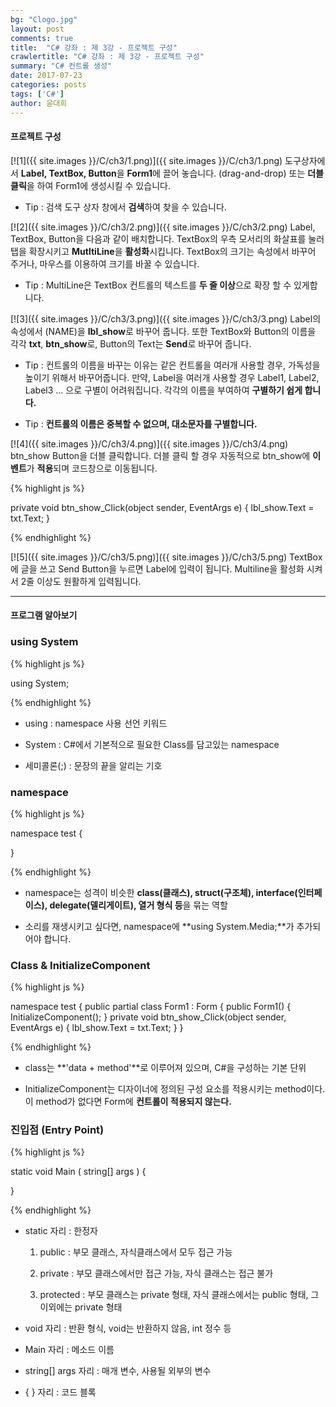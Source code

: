```yaml
---
bg: "Clogo.jpg"
layout: post
comments: true
title:  "C# 강좌 : 제 3강 - 프로젝트 구성"
crawlertitle: "C# 강좌 : 제 3강 - 프로젝트 구성"
summary: "C# 컨트롤 생성"
date: 2017-07-23
categories: posts
tags: ['C#']
author: 윤대희
---
```



#### 프로젝트 구성 ####
[![1]({{ site.images }}/C/ch3/1.png)]({{ site.images }}/C/ch3/1.png)
도구상자에서 **Label, TextBox, Button**을 **Form1**에 끌어 놓습니다. (drag-and-drop) 또는 **더블클릭**을 하여 Form1에 생성시킬 수 있습니다.

- Tip : 검색 도구 상자 창에서 **검색**하여 찾을 수 있습니다.



[![2]({{ site.images }}/C/ch3/2.png)]({{ site.images }}/C/ch3/2.png)
Label, TextBox, Button을 다음과 같이 배치합니다. TextBox의 우측 모서리의 화살표를 눌러 탭을 확장시키고 **MutltiLine**을 **활성화**시킵니다. TextBox의 크기는 속성에서 바꾸어 주거나, 마우스를 이용하여 크기를 바꿀 수 있습니다.

- Tip : MultiLine은 TextBox 컨트롤의 텍스트를 **두 줄 이상**으로 확장 할 수 있게합니다.



[![3]({{ site.images }}/C/ch3/3.png)]({{ site.images }}/C/ch3/3.png)
Label의 속성에서 (NAME)을 **lbl_show**로 바꾸어 줍니다. 또한 TextBox와 Button의 이름을 각각 **txt**, **btn_show**로, Button의 Text는 **Send**로 바꾸어 줍니다.

- Tip : 컨트롤의 이름을 바꾸는 이유는 같은 컨트롤을 여러개 사용할 경우, 가독성을 높이기 위해서 바꾸어줍니다. 만약, Label을 여러개 사용할 경우 Label1, Label2, Label3 ... 으로 구별이 어려워집니다. 각각의 이름을 부여하여 **구별하기 쉽게 합니다.**

- Tip : **컨트롤의 이름은 중복할 수 없으며, 대소문자를 구별합니다.**



[![4]({{ site.images }}/C/ch3/4.png)]({{ site.images }}/C/ch3/4.png)
btn_show Button을 더블 클릭합니다. 더블 클릭 할 경우 자동적으로 btn_show에 **이벤트**가 **적용**되며 코드창으로 이동됩니다. 

{% highlight js %}

private void btn_show_Click(object sender, EventArgs e)
{
    lbl_show.Text = txt.Text;
}

{% endhighlight %}



[![5]({{ site.images }}/C/ch3/5.png)]({{ site.images }}/C/ch3/5.png)
TextBox에 글을 쓰고 Send Button을 누르면 Label에 입력이 됩니다. Multiline을 활성화 시켜서 2줄 이상도 원활하게 입력됩니다.


----------
#### 프로그램 알아보기 ####
### using System ###
{% highlight js %}

using System;

{% endhighlight %}

- using : namespace 사용 선언 키워드

- System : C#에서 기본적으로 필요한 Class를 담고있는 namespace

- 세미콜론(;) : 문장의 끝을 알리는 기호


### namespace ###
{% highlight js %}

namespace test
{

}

{% endhighlight %}

- namespace는 성격이 비슷한 **class(클래스), struct(구조체), interface(인터페이스), delegate(델리게이트), 열거 형식 등**을 묶는 역할

- 소리를 재생시키고 싶다면, namespace에 **using System.Media;**가 추가되어야 합니다.

### Class & InitializeComponent ###

{% highlight js %}

namespace test
{
    public partial class Form1 : Form
    {
        public Form1()
        {
            InitializeComponent();
        }
        private void btn_show_Click(object sender, EventArgs e)
        {
            lbl_show.Text = txt.Text;
	}
}

{% endhighlight %}

- class는 **'data + method'**로 이루어져 있으며, C#을 구성하는 기본 단위

- InitializeComponent는 디자이너에 정의된 구성 요소를 적용시키는 method이다. 이 method가 없다면 Form에 **컨트롤이 적용되지 않는다.**

### 진입점 (Entry Point) ###

{% highlight js %}

static void Main ( string[] args )
{
    
}

{% endhighlight %}

- static 자리 : 한정자

	1. public : 부모 클래스, 자식클래스에서 모두 접근 가능
	
	2. private : 부모 클래스에서만 접근 가능, 자식 클래스는 접근 불가
	
	3. protected : 부모 클래스는 private 형태, 자식 클래스에서는 public 형태, 그 이외에는 private 형태 
	
- void 자리 : 반환 형식, void는 반환하지 않음, int 정수 등 

- Main 자리 : 메소드 이름

- string[] args 자리 : 매개 변수, 사용될 외부의 변수

- { } 자리 : 코드 블록
